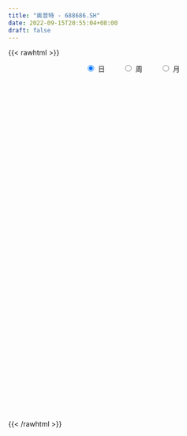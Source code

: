 ```yaml
---
title: "奥普特 - 688686.SH"
date: 2022-09-15T20:55:04+08:00
draft: false
---
```

{{< rawhtml >}}
    <div style="text-align: center">
        <label style="padding: 1rem;"><input style="margin-right: .5rem" type="radio" name="period" value="D" checked onclick="period_change(this)">日</label>
        <label style="padding: 1rem;"><input style="margin-right: .5rem" type="radio" name="period" value="W" onclick="period_change(this)">周</label>
        <label style="padding: 1rem;"><input style="margin-right: .5rem" type="radio" name="period" value="M" onclick="period_change(this)">月</label>
    </div>
    <div id="chart" style="height: 700px;"></div> 
    <script type="text/javascript">
        const D_v = [129041.72,62661.3,40183.64,21875.21,41285.58,20794.41,17945.43,27400.23,20735.8,15714.64,16660.64,13279.46,15153.42,12231.21,9254.57,10518.66,11655.04,10140.25,12284.1,5892.49,6104.56,8802.9,8921.43,9366.75,14450.76,8883.86,6485.71,5726.19,4905.38,6409.66,12415.19,9431.54,7528.2,8249.23,7526.27,7576.06,4544.16,8382.56,6016.47,5689.46,4397.73,9192.12,7535.95,5767.75,3700.4,11781.67,3332.4,3712.0,2626.06,3632.55,2424.26,2604.3,2489.88,3457.02,2343.24,3796.24,1440.36,2004.49,2190.74,2110.84,2119.25,1754.19,4476.03,3640.19,1977.71,3611.03,1423.45,1791.12,2983.39,2169.77,3820.38,4618.38,2662.09,3095.11,10027.67,8935.02,5169.81,3696.57,7262.75,5376.65,7781.89,6767.16,4825.1,5610.87,5864.4,5975.76,4032.63,7340.78,3129.71,3007.65,2644.1,3073.56,3570.49,4450.12,4351.81,6193.19,5947.71,5060.28,4762.73,8066.5,4481.57,3810.69,2955.13,3733.96,3169.57,2418.43,2650.15,4388.27,2578.85,5516.89,4680.65,6659.04,4850.13,4272.58,3366.14,3447.49,6123.15,3478.51,3090.1,7128.72,5481.04,3891.7,6214.6,5378.89,3800.16,3992.85,5135.94,15775.53,7763.5,7075.0,7982.05,5713.21,8111.19,8560.48,5795.95,5612.41,6143.63,7220.48,8824.24,6530.58,4623.72,6844.73,8132.8,7588.41,5168.32,2643.66,3225.88,4204.15,6619.06,5146.61,4627.14,3337.14,4028.54,2800.41,3616.13,3295.38,5903.85,6522.66,3070.65,2129.88,4999.5,4240.45,4597.02,4978.2,3377.05,2982.21,4438.9,2606.77,6194.88,4438.21,2889.52,2530.87,1859.25,2761.92,3478.22,7118.58,2593.83,2273.57,1320.84,2128.8,1527.72,2535.72,1287.54,2208.32,1527.2,2178.31,1568.72,1359.23,2609.06,1745.93,1630.19,2829.21,4636.82,2268.42,10628.2,6002.99,6902.48,3728.44,2341.06,3687.93,4710.26,1876.79,3829.8,5022.76,2618.5,1788.72,1656.02,2929.17,2362.88,2639.19,1878.09,1519.16,1732.49,2083.23,2767.43,7198.29,6518.39,2303.93,2377.12,8960.37,4527.47,4140.35,3928.83,4168.21,3525.96,3702.27,3645.08,5051.84,8512.87,5534.42,2283.57,2441.63,2057.24,3264.84,2318.02,3152.36,1347.59,1591.81,2955.6,1963.22,1518.42,2050.43,1630.46,1741.0,1792.12,6138.42,2645.51,3370.64,4103.53,3391.64,3638.07,2726.08,2177.75,2423.26,2432.23,1428.82,2320.32,2194.89,1912.06,1686.68,1303.23,1623.84,1673.26,1171.04,1568.35,1701.99,1538.44,1617.11,2882.96,2317.04,1132.91,1878.59,4604.09,5059.08,5435.9,10001.3,6840.24,2634.24,2217.13,1627.99,1552.62,3615.36,2457.57,3144.85,3701.87,2417.42,2253.04,2629.06,1539.92,2896.91,2713.04,2248.25,1714.7,2337.67,1412.59,1682.41,2121.95,2188.14,2237.13,2457.49,2897.85,2135.31,2016.14,3105.97,1924.04,1173.63,1824.97,1854.95,1272.32,1208.66,1237.87,1335.62,1582.88,1299.96,1661.95,1550.37,2884.05,2635.15,2376.09,1890.06,2367.2,2984.76,2304.33,1706.64,2776.66,5144.75,3992.22,2669.59,2701.16,3022.81,2075.31,2099.63,2549.66,2147.36,3197.02,2122.51,2123.63,3040.88,7565.7,7876.41,4411.18,6297.51,5648.47,5242.31,5617.91,3866.03,3775.16,3354.35,3277.45,4090.88,2861.83,3610.16,2130.43,7484.25,5010.31,5015.37,3970.46,3085.75,7733.55,4454.75,3513.56,3168.1,2706.76,2325.97,5551.01,6262.19,5397.68,2767.19,3026.44,6068.51,5458.73,2975.08,3605.83,3788.72,2980.98,4734.98,2265.25,2238.31,3209.5,6792.77,3141.95,5736.16,6568.55,5308.39,5369.52,5902.42,3781.19,6881.81,3556.47,2662.54,3459.88,2955.15,2297.58,3141.74,2410.06,3880.79,8335.39,4213.44,13086.05,14366.72,9356.49,6564.38,8185.47,6151.88,6335.89,7808.98,5692.96,6977.33,4374.91,6588.98,6598.07,10822.38,6767.2,4242.01,4245.37]
const D_histogram = [0.0,2.6165242165,4.9685414891,6.3373009877,10.0923518657,11.9259705095,12.5449268998,10.5010159543,11.151533313,10.6488981955,8.1555959067,6.8815685685,7.5460521628,6.6931826668,5.371824774,3.5592192405,1.3775598194,-1.2298755839,0.3110935591,-0.423269796,-1.8416737438,-4.0991117621,-5.8281262664,-6.1328400841,-7.8186959037,-8.049556101,-8.630312283,-8.2455840007,-8.1735051516,-6.4969200973,-3.1212930596,-1.5321995452,-0.2326414615,0.7859378465,0.9350415412,0.0697401759,-0.6324824438,-1.4507842481,-1.3230576762,-2.1440646658,-3.5468938867,-7.0707240138,-10.7818052686,-12.1064646112,-12.2882415484,-10.1806925081,-9.0350768961,-8.3033775803,-6.6131202887,-5.8774370234,-5.3855170296,-4.8352575315,-4.5674763176,-5.3750979978,-5.2648060581,-3.445945829,-2.5409808931,-1.8356613549,-1.1733940615,0.0629174006,0.9469646242,1.5502307278,2.7790007424,4.2205864024,4.3938125088,3.07776935,2.600568756,2.4646485045,3.0700014414,4.0629486982,4.6472069576,4.2620871628,4.1949997402,4.1591075615,7.3656201797,9.8706533877,11.5588358721,11.7203608476,10.3767319764,9.1039621918,9.9484254367,8.6859667511,7.573723569,5.6228185819,5.7660811156,4.4871099145,3.8426115353,4.1332718507,4.2132203299,3.8345983468,3.3602654354,2.1271151706,0.991880732,1.3499006833,0.5575174383,0.6287385654,-0.5412383067,-0.2248989246,-0.5067907378,-3.2249749185,-5.4026170822,-6.7116610884,-6.7216414673,-7.5742117318,-7.1507224879,-6.5581008573,-6.9477260422,-5.417006541,-4.7990955944,-2.5992250093,-1.1617906589,1.3619817796,3.4669604319,4.3839054418,4.7330034036,5.371650779,7.0216384357,7.1736140644,6.7375957076,7.4759875626,5.3566786951,3.4200700593,0.8454773601,-0.0488770773,-1.3274946462,-3.383175833,-3.5168254571,-8.2841173681,-11.7129700714,-13.5597661037,-15.2655669011,-15.099521146,-15.0881004151,-12.3816060841,-10.3529522626,-9.4924174742,-8.4513074533,-7.0764220115,-7.0843689398,-5.0024053349,-3.7102248887,-0.8172245999,1.4583481669,3.6959287049,4.5140035016,4.4166280357,5.0423846166,5.5154951048,6.1191247684,5.8042590843,4.2424223029,3.4122157708,1.9397319806,0.7252109237,0.4376608641,-0.3224749169,2.0587785318,4.65212185,5.9925094896,5.7839871877,7.6592524455,9.3036145137,7.5043245723,5.8510746114,4.6709293094,2.528359378,0.5604765713,-0.0626317915,0.3328971021,0.8610190072,1.253699899,0.662468223,0.4329913143,0.3876911319,-1.4507422408,-2.8857953685,-4.9000813516,-5.6398838619,-6.284191679,-5.6328999244,-5.492096895,-5.5710335174,-5.0114329966,-4.8136368395,-4.1393777191,-4.4253494068,-4.1897957933,-3.6620677739,-1.5027220111,-0.8006693562,-0.4426443854,0.5473588349,-0.5102810544,-2.0250966852,-5.4974222254,-8.0729142965,-10.2366492486,-11.2946160849,-11.0352174847,-9.2799680706,-7.8086429745,-6.0723629422,-3.765369452,-1.0841065142,0.6802314253,1.7834767641,2.963124189,3.7608583573,4.300735227,4.8948829563,4.7666243168,4.4188364988,4.1209398699,3.9352045166,3.4599673042,4.5216816071,5.4488330751,5.4131170867,4.8157596172,5.7878427286,5.5198811801,4.3836141113,2.7858690034,1.6189291554,0.5165639713,-0.7682379813,-1.1907981753,-0.6957830616,-0.7980929734,-0.0518858734,0.1577771828,-0.3745988253,-0.2909554504,-0.9155685127,-1.6480536008,-1.5450961736,-1.2860503886,-0.988959485,-1.5084195186,-2.0865359795,-1.8029027033,-1.63190643,-0.8992148487,-0.1979910323,0.2289449389,-0.223703431,-0.742656252,-1.4491307891,-1.5422957574,-1.5764174862,-1.4424295667,-1.4550607681,-1.2939590462,-0.6822928266,-0.0133748539,0.3966542153,0.3712148598,-0.1015405673,-0.0580954344,-0.3454673696,-0.3865479587,-0.6875908914,-0.7998202997,-0.6513435748,-0.2500336523,0.5164706516,0.6568379418,0.4354662818,-0.0600982657,0.1780010928,0.2772133581,0.3811822135,-0.0970128141,-0.6959134128,-1.3023887235,-0.0830218118,1.5003432629,2.4021852716,3.1291591446,3.3796468737,3.4689162458,2.9116735722,2.5544402329,1.5817869356,0.8311023005,0.3444314006,0.0422226695,-0.5223776867,-1.2506464439,-2.4635829675,-2.9831918846,-2.5402497164,-2.2657539793,-2.085640958,-1.8296127352,-1.1848947255,-1.1738722784,-0.9184872643,-1.0783630186,-1.4806574759,-0.6836623909,-0.1975564238,0.2722364079,0.7716507009,1.0370541049,1.0993023479,0.4508983261,0.1960510481,-0.2708223475,-0.2736918045,-0.5669754553,-0.4825301121,-0.5781969955,-0.5653563621,-0.7391605403,-1.0083052691,-1.6730739691,-2.4176007044,-2.288171301,-1.8914160099,-0.6275594917,0.846921977,2.0927581253,2.5763732987,3.1464379529,4.4554101448,5.0663944218,5.1312232358,5.0351972617,4.7993612213,4.4990171455,4.0826826124,3.8065546568,3.2533240167,2.4433360944,1.8437142884,1.4382765718,1.5209697168,2.9401257104,4.2664419772,5.1623932502,6.2250917693,6.6236041571,7.0184685105,5.9039914208,4.6925572594,3.9734928616,3.1245291435,2.436384396,1.3473192192,0.4770758358,0.1248370453,-0.4289107636,0.0844414396,-0.2972013173,0.3571704458,0.3238983844,0.039319901,1.6414575865,2.1335242113,2.1001877631,1.6355822676,1.3137718857,0.6977541491,1.3920124952,1.954090712,0.9105360508,-0.032500822,-1.5324727587,-3.5891291746,-3.6259474254,-4.0011627985,-3.9923510313,-3.5102010444,-3.5450909166,-2.897310483,-2.6722475545,-2.188156737,-2.351526347,-0.5857394675,0.1128580692,0.8848968124,2.5883875075,2.7574750418,2.5476512201,1.6498676803,0.8460105936,0.2924839389,-0.0196307549,-0.4518444618,-1.0549857331,-1.2194212385,-1.2232059783,-1.0339668649,-1.3694843854,-0.5077407935,-1.3212691241,-2.1199994099,0.8641996677,0.8101418714,1.0436112478,0.441380489,-0.0101667604,-1.4661271869,-2.8784646086,-4.5836372404,-4.7394242881,-5.1553057813,-4.9654787672,-3.5528841247,-2.1494876471,-0.0215284953,1.3411957925,1.4426928621,0.8190968024]
const D_fast = [0.0,3.2706552707,6.8648079155,9.817892661,16.0960315054,20.9111427766,24.6663308918,25.247673935,28.6860746219,30.8456640533,30.3912607411,30.8376255451,33.3886221801,34.2090483508,34.2306466515,33.3078459281,31.4705764619,28.5556721626,30.1744146954,29.3342338913,27.4554115076,24.1731955487,20.9871494778,19.149225639,15.5086958436,13.2654466209,10.5271123682,8.8504446504,6.8791472116,6.9315022415,9.5268060143,10.7328496424,11.9742473608,13.1893111303,13.5721752104,12.724308889,11.8639656584,10.6829677921,10.4799299449,9.1229067888,6.8333540963,1.5418429658,-4.8646896062,-9.2159651016,-12.4698024258,-12.9074265127,-14.0205801247,-15.3647252039,-15.3277479845,-16.0614239751,-16.9158832387,-17.5744381234,-18.4485259889,-20.5999221686,-21.8058317434,-20.8484579715,-20.5787382589,-20.3323340594,-19.9634152813,-18.7113744691,-17.5905860895,-16.5997623039,-14.6762421038,-12.1795098432,-10.9078306095,-11.4544314309,-11.2814898358,-10.8012479613,-9.428394664,-7.4197102326,-5.6736502339,-4.9932482379,-4.0115857255,-3.0077010138,2.0402166494,7.0129132043,11.5908046567,14.6824198441,15.932973967,16.9361947304,20.2677643344,21.1767973366,21.9579850467,21.4127847051,22.9975675177,22.8403737953,23.1565282999,24.4805065779,25.6137601396,26.1937877433,26.5595211907,25.8581497185,24.9708854629,25.666380585,25.0133766997,25.2417824681,23.9364960193,24.1966106703,23.7880211726,20.2635932623,16.7352968281,13.7483375497,12.057946804,9.3118236065,7.9476322284,6.9007286447,4.7741719492,4.9506398152,4.3687768633,5.9188411959,7.0658278817,9.9300957651,12.9018145253,14.9147358957,16.4470847083,18.4286447786,21.8340420441,23.779421189,25.027801759,27.6351905047,26.855051311,25.77346019,23.4102368308,22.503663124,20.8931718937,17.9916967486,16.9788407603,10.1405195072,3.7834242861,-1.4533132722,-6.9755057949,-10.5843403263,-14.3449446991,-14.7338518892,-15.2934361334,-16.8060057135,-17.8777225559,-18.2719426169,-20.0509817803,-19.219619509,-18.854995285,-16.1663011461,-13.5261413377,-10.3645786235,-8.4180029514,-7.4112214083,-5.5248686733,-3.6728844089,-1.5394735532,-0.4032744662,-0.9045056719,-0.8816582613,-1.8692090563,-2.9024273823,-3.0805622259,-3.9213167361,-1.0253686545,2.7310051263,5.5695201383,6.8069946333,10.5970730025,14.5673386991,14.6441299008,14.4536485927,14.441235618,12.9307555311,11.1029918672,10.4642255566,10.9429787257,11.6863553826,12.3924612491,11.9668466288,11.8456175488,11.8972401494,9.6961212165,7.5396192467,4.3003129256,2.1505394499,-0.064816287,-0.8217495134,-2.0539707078,-3.5256657096,-4.2189234379,-5.2245364907,-5.5851218,-6.9774308395,-7.7893261743,-8.1771150984,-6.3934498383,-5.8915645225,-5.644200648,-4.517357719,-5.7025678719,-7.723657674,-12.5703387706,-17.1640594158,-21.8869566801,-25.7685775375,-28.2679833086,-28.8327259121,-29.3135615596,-29.0953722629,-27.7297211357,-25.3194848265,-23.3850890307,-21.8359745008,-19.9155460287,-18.177597271,-16.5625365945,-14.7446681261,-13.6812706865,-12.9243493798,-12.1920110412,-11.3939452654,-11.0041906518,-8.812055947,-6.5226962103,-5.205132927,-4.5985504922,-2.1795066986,-1.0674979521,-1.1078614931,-2.0091393502,-2.7713469094,-3.7445711006,-5.2214325485,-5.9416922863,-5.620622938,-5.9224560932,-5.1892204616,-4.9401131096,-5.5661388241,-5.5552343117,-6.4087395022,-7.5532379905,-7.8365546068,-7.8990214189,-7.8491703865,-8.7457352998,-9.8454857555,-10.0125781552,-10.2495584894,-9.7416706203,-9.0899445619,-8.605772356,-9.1143465837,-9.8189634677,-10.887720702,-11.3664596097,-11.79468571,-12.0213051822,-12.3977015757,-12.5600896153,-12.1189966023,-11.4534223431,-10.9442297201,-10.8768653606,-11.3750059295,-11.3460846553,-11.7198234329,-11.8575410116,-12.3304816672,-12.6426661504,-12.6570253193,-12.3182238098,-11.422601843,-11.1180250673,-11.2305301569,-11.7411192708,-11.4585196391,-11.2900040343,-11.0907396256,-11.5931878566,-12.3660668085,-13.2981393001,-12.0995278413,-10.1410769509,-8.6386886243,-7.1294249652,-6.0340255176,-5.0775270842,-4.9068513646,-4.6254746458,-5.2026812091,-5.7455902692,-6.1461533188,-6.4378063826,-7.1330011604,-8.1739315287,-10.0027637941,-11.2681706824,-11.4602909433,-11.752233701,-12.0935309192,-12.2949058802,-11.9464115518,-12.2288571744,-12.2030939763,-12.6325604853,-13.4050193116,-12.7789398243,-12.3422229631,-11.8043710295,-11.1120440612,-10.587377131,-10.250303301,-10.7859827413,-10.9918172573,-11.5263962398,-11.5976886479,-12.0327161625,-12.0689033473,-12.3091194796,-12.4376179368,-12.7962122501,-13.3174332961,-14.4004704883,-15.7493973998,-16.1920108216,-16.268109533,-15.1611428877,-13.4749309247,-11.7059052452,-10.578196747,-9.2215226046,-6.7986978765,-4.921114994,-3.5734803711,-2.4107070298,-1.4467027649,-0.6222925543,-0.0179564343,0.6575542743,0.9176546384,0.7185007397,0.5798075058,0.5339389321,0.9968745063,3.1510619275,5.5439886886,7.7305382742,10.3495097356,12.4039231627,14.5534046437,14.9149254092,14.8766305627,15.1509393802,15.0831079481,15.0040592995,14.2518239276,13.5008495031,13.1798199739,12.5188444741,13.0533070373,12.597363951,13.3410283255,13.3887308603,13.1139823521,15.1264844342,16.1519321119,16.6436426045,16.5879326759,16.5945652654,16.1529860661,17.195247536,18.2458484308,17.4299277823,16.4787657039,14.5956755776,11.641736868,10.6984317609,9.3229256882,8.3336496975,7.9382494234,7.017086822,6.9405396349,6.4975406748,6.434592308,5.6833411112,7.3026931238,8.0295051779,9.0227681242,11.3733556961,12.231811991,12.6589009742,12.1735843545,11.5812299163,11.1008242462,10.7838018638,10.2386270414,9.3717393369,8.9024485218,8.5928622874,8.5236096846,7.8457210678,8.5805294612,7.4366838497,6.1079537113,9.3082027059,9.4566803774,9.9510525658,9.4591669293,9.0050779897,7.1825857666,5.0506321927,2.1995502508,0.8589071311,-0.8458008075,-1.8973434852,-1.3729698739,-0.506945308,1.61563172,3.3136549559,3.775825241,3.3570033819]
const D_slow = [0.0,0.6541310541,1.8962664264,3.4805916733,6.0036796397,8.9851722671,12.1214039921,14.7466579806,17.5345413089,20.1967658578,22.2356648345,23.9560569766,25.8425700173,27.515865684,28.8588218775,29.7486266876,30.0930166425,29.7855477465,29.8633211363,29.7575036873,29.2970852513,28.2723073108,26.8152757442,25.2820657232,23.3273917473,21.315002722,19.1574246512,17.0960286511,15.0526523632,13.4284223388,12.6480990739,12.2650491876,12.2068888223,12.4033732839,12.6371336692,12.6545687131,12.4964481022,12.1337520402,11.8029876211,11.2669714547,10.380247983,8.6125669795,5.9171156624,2.8904995096,-0.1815608775,-2.7267340045,-4.9855032286,-7.0613476236,-8.7146276958,-10.1839869517,-11.5303662091,-12.7391805919,-13.8810496713,-15.2248241708,-16.5410256853,-17.4025121425,-18.0377573658,-18.4966727045,-18.7900212199,-18.7742918697,-18.5375507137,-18.1499930317,-17.4552428462,-16.4000962456,-15.3016431184,-14.5322007809,-13.8820585919,-13.2658964657,-12.4983961054,-11.4826589308,-10.3208571914,-9.2553354007,-8.2065854657,-7.1668085753,-5.3254035304,-2.8577401834,0.0319687846,2.9620589965,5.5562419906,7.8322325386,10.3193388977,12.4908305855,14.3842614777,15.7899661232,17.2314864021,18.3532638807,19.3139167646,20.3472347273,21.4005398097,22.3591893964,23.1992557553,23.7310345479,23.9790047309,24.3164799018,24.4558592613,24.6130439027,24.477734326,24.4215095949,24.2948119104,23.4885681808,22.1379139102,20.4599986381,18.7795882713,16.8860353383,15.0983547164,13.458829502,11.7218979915,10.3676463562,9.1678724576,8.5180662053,8.2276185406,8.5681139855,9.4348540934,10.5308304539,11.7140813048,13.0569939995,14.8124036085,16.6058071246,18.2902060514,20.1592029421,21.4983726159,22.3533901307,22.5647594707,22.5525402014,22.2206665398,21.3748725816,20.4956662173,18.4246368753,15.4963943574,12.1064528315,8.2900611062,4.5151808197,0.743155716,-2.3522458051,-4.9404838707,-7.3135882393,-9.4264151026,-11.1955206055,-12.9666128404,-14.2172141741,-15.1447703963,-15.3490765463,-14.9844895046,-14.0605073283,-12.9320064529,-11.827849444,-10.5672532899,-9.1883795137,-7.6585983216,-6.2075335505,-5.1469279748,-4.2938740321,-3.8089410369,-3.627638306,-3.51822309,-3.5988418192,-3.0841471863,-1.9211167238,-0.4229893513,1.0230074456,2.937820557,5.2637241854,7.1398053285,8.6025739813,9.7703063086,10.4023961531,10.542515296,10.5268573481,10.6100816236,10.8253363754,11.1387613501,11.3043784059,11.4126262345,11.5095490175,11.1468634573,10.4254146151,9.2003942772,7.7904233118,6.219375392,4.8111504109,3.4381261872,2.0453678078,0.7925095587,-0.4108996512,-1.445744081,-2.5520814327,-3.599530381,-4.5150473245,-4.8907278272,-5.0908951663,-5.2015562626,-5.0647165539,-5.1922868175,-5.6985609888,-7.0729165452,-9.0911451193,-11.6503074314,-14.4739614527,-17.2327658239,-19.5527578415,-21.5049185851,-23.0230093207,-23.9643516837,-24.2353783122,-24.0653204559,-23.6194512649,-22.8786702177,-21.9384556283,-20.8632718216,-19.6395510825,-18.4478950033,-17.3431858786,-16.3129509111,-15.329149782,-14.4641579559,-13.3337375541,-11.9715292854,-10.6182500137,-9.4143101094,-7.9673494272,-6.5873791322,-5.4914756044,-4.7950083536,-4.3902760647,-4.2611350719,-4.4531945672,-4.750894111,-4.9248398764,-5.1243631198,-5.1373345881,-5.0978902924,-5.1915399988,-5.2642788614,-5.4931709895,-5.9051843897,-6.2914584331,-6.6129710303,-6.8602109015,-7.2373157812,-7.758949776,-8.2096754519,-8.6176520594,-8.8424557716,-8.8919535296,-8.8347172949,-8.8906431527,-9.0763072157,-9.4385899129,-9.8241638523,-10.2182682238,-10.5788756155,-10.9426408075,-11.2661305691,-11.4367037757,-11.4400474892,-11.3408839354,-11.2480802204,-11.2734653623,-11.2879892209,-11.3743560633,-11.4709930529,-11.6428907758,-11.8428458507,-12.0056817444,-12.0681901575,-11.9390724946,-11.7748630091,-11.6659964387,-11.6810210051,-11.6365207319,-11.5672173924,-11.471921839,-11.4961750425,-11.6701533957,-11.9957505766,-12.0165060295,-11.6414202138,-11.0408738959,-10.2585841098,-9.4136723914,-8.5464433299,-7.8185249369,-7.1799148786,-6.7844681447,-6.5766925696,-6.4905847195,-6.4800290521,-6.6106234738,-6.9232850847,-7.5391808266,-8.2849787978,-8.9200412269,-9.4864797217,-10.0078899612,-10.465293145,-10.7615168264,-11.054984896,-11.284606712,-11.5541974667,-11.9243618357,-12.0952774334,-12.1446665393,-12.0766074374,-11.8836947621,-11.6244312359,-11.3496056489,-11.2368810674,-11.1878683054,-11.2555738922,-11.3239968434,-11.4657407072,-11.5863732352,-11.7309224841,-11.8722615746,-12.0570517097,-12.309128027,-12.7273965193,-13.3317966954,-13.9038395206,-14.3766935231,-14.533583396,-14.3218529017,-13.7986633704,-13.1545700457,-12.3679605575,-11.2541080213,-9.9875094158,-8.7047036069,-7.4459042915,-6.2460639861,-5.1213096998,-4.1006390467,-3.1490003825,-2.3356693783,-1.7248353547,-1.2639067826,-0.9043376397,-0.5240952105,0.2109362171,1.2775467114,2.568145024,4.1244179663,5.7803190056,7.5349361332,9.0109339884,10.1840733033,11.1774465187,11.9585788045,12.5676749035,12.9045047083,13.0237736673,13.0549829286,12.9477552377,12.9688655976,12.8945652683,12.9838578797,13.0648324759,13.0746624511,13.4850268477,14.0184079006,14.5434548413,14.9523504083,15.2807933797,15.455231917,15.8032350408,16.2917577188,16.5193917315,16.511266526,16.1281483363,15.2308660426,14.3243791863,13.3240884867,12.3260007288,11.4484504678,10.5621777386,9.8378501178,9.1697882292,8.622749045,8.0348674582,7.8884325914,7.9166471087,8.1378713118,8.7849681886,9.4743369491,10.1112497541,10.5237166742,10.7352193226,10.8083403073,10.8034326186,10.6904715032,10.4267250699,10.1218697603,9.8160682657,9.5575765495,9.2152054532,9.0882702548,8.7579529738,8.2279531213,8.4440030382,8.646538506,8.907441318,9.0177864403,9.0152447502,8.6487129534,7.9290968013,6.7831874912,5.5983314192,4.3095049739,3.068135282,2.1799142509,1.6425423391,1.6371602153,1.9724591634,2.3331323789,2.5379065795]
const D_data = [['2020-12-31', 200.11, 216.8, 200.11, 238.8],['2021-01-04', 222.0, 257.8, 221.0, 277.77],['2021-01-05', 263.0, 271.2, 262.8, 297.77],['2021-01-06', 272.43, 273.9, 263.13, 295.0],['2021-01-07', 263.0, 325.0, 263.0, 337.99],['2021-01-08', 322.99, 326.0, 302.26, 337.99],['2021-01-11', 330.1, 328.77, 306.1, 332.99],['2021-01-12', 326.0, 302.7, 295.0, 326.0],['2021-01-13', 303.0, 343.7, 300.0, 344.47],['2021-01-14', 338.0, 341.1, 323.28, 357.1],['2021-01-15', 344.0, 318.6, 310.13, 358.16],['2021-01-18', 315.0, 333.0, 305.0, 334.27],['2021-01-19', 328.99, 365.0, 320.0, 368.0],['2021-01-20', 360.0, 355.0, 346.0, 371.3],['2021-01-21', 354.83, 352.1, 343.06, 368.58],['2021-01-22', 354.97, 345.21, 333.0, 367.9],['2021-01-25', 340.02, 336.0, 325.08, 347.79],['2021-01-26', 336.8, 322.0, 307.2, 342.6],['2021-01-27', 319.0, 375.0, 315.0, 377.04],['2021-01-28', 371.44, 352.88, 347.1, 377.0],['2021-01-29', 357.8, 341.77, 326.0, 358.45],['2021-02-01', 340.98, 323.0, 317.4, 342.9],['2021-02-02', 325.41, 318.75, 315.1, 335.8],['2021-02-03', 315.56, 330.0, 311.94, 333.02],['2021-02-04', 333.0, 305.15, 280.38, 333.0],['2021-02-05', 299.99, 315.0, 290.0, 322.87],['2021-02-08', 314.0, 304.6, 295.0, 315.0],['2021-02-09', 306.0, 311.98, 303.01, 324.89],['2021-02-10', 316.68, 305.0, 295.55, 317.0],['2021-02-18', 304.0, 326.0, 300.0, 337.0],['2021-02-19', 332.0, 359.01, 330.0, 375.0],['2021-02-22', 363.12, 350.0, 329.1, 373.12],['2021-02-23', 349.52, 355.25, 335.23, 367.88],['2021-02-24', 348.31, 360.0, 340.63, 373.0],['2021-02-25', 353.0, 354.75, 346.0, 363.0],['2021-02-26', 348.8, 342.3, 333.41, 352.98],['2021-03-01', 339.44, 341.66, 334.0, 356.33],['2021-03-02', 342.1, 337.0, 335.22, 346.9],['2021-03-03', 337.0, 347.58, 314.0, 350.0],['2021-03-04', 347.0, 334.06, 324.39, 347.58],['2021-03-05', 332.0, 319.99, 318.04, 343.0],['2021-03-08', 310.01, 277.12, 272.87, 324.0],['2021-03-09', 275.0, 249.0, 242.11, 279.99],['2021-03-10', 254.87, 256.68, 246.8, 262.16],['2021-03-11', 258.47, 257.31, 247.43, 260.02],['2021-03-12', 258.43, 282.0, 258.43, 282.97],['2021-03-15', 276.34, 270.5, 263.6, 276.34],['2021-03-16', 270.51, 262.58, 258.11, 272.97],['2021-03-17', 258.8, 274.05, 252.33, 276.0],['2021-03-18', 273.99, 262.3, 256.7, 274.99],['2021-03-19', 260.35, 256.5, 250.0, 262.49],['2021-03-22', 252.01, 254.22, 245.13, 262.19],['2021-03-23', 256.25, 247.22, 246.75, 259.99],['2021-03-24', 245.43, 226.2, 222.9, 250.97],['2021-03-25', 224.96, 229.27, 218.05, 232.99],['2021-03-26', 225.0, 250.0, 225.0, 252.0],['2021-03-29', 250.0, 241.0, 240.12, 250.0],['2021-03-30', 244.08, 238.5, 234.03, 245.01],['2021-03-31', 238.4, 237.8, 235.22, 247.9],['2021-04-01', 240.99, 247.02, 239.99, 248.88],['2021-04-02', 248.99, 246.1, 244.51, 250.93],['2021-04-06', 250.0, 245.0, 241.95, 252.99],['2021-04-07', 247.0, 257.01, 241.9, 259.99],['2021-04-08', 261.0, 267.32, 253.06, 271.93],['2021-04-09', 271.98, 257.0, 254.0, 271.98],['2021-04-12', 263.0, 236.1, 235.62, 263.0],['2021-04-13', 236.54, 242.0, 233.36, 245.0],['2021-04-14', 242.0, 244.71, 236.02, 247.37],['2021-04-15', 245.0, 255.66, 240.01, 258.0],['2021-04-16', 259.0, 266.01, 251.08, 268.49],['2021-04-19', 268.21, 267.11, 256.31, 270.46],['2021-04-20', 269.87, 257.68, 257.02, 276.86],['2021-04-21', 255.0, 262.59, 250.09, 266.31],['2021-04-22', 261.9, 264.96, 256.13, 267.51],['2021-04-23', 285.0, 317.95, 285.0, 317.95],['2021-04-26', 325.0, 331.0, 314.95, 334.9],['2021-04-27', 329.0, 340.55, 322.06, 345.0],['2021-04-28', 337.0, 336.0, 333.32, 348.88],['2021-04-29', 337.36, 323.41, 321.54, 344.0],['2021-04-30', 325.99, 325.98, 320.51, 335.0],['2021-05-06', 332.5, 360.31, 330.18, 375.5],['2021-05-07', 363.91, 341.88, 335.97, 369.99],['2021-05-10', 339.6, 345.77, 333.7, 354.69],['2021-05-11', 336.86, 334.4, 326.63, 346.66],['2021-05-12', 329.85, 362.68, 329.85, 368.0],['2021-05-13', 356.01, 348.43, 343.0, 360.0],['2021-05-14', 348.43, 357.2, 348.0, 360.79],['2021-05-17', 361.02, 374.0, 355.12, 386.98],['2021-05-18', 372.0, 378.7, 370.14, 382.55],['2021-05-19', 375.15, 378.5, 367.31, 391.87],['2021-05-20', 376.0, 381.13, 375.0, 388.0],['2021-05-21', 384.99, 372.54, 367.39, 384.99],['2021-05-24', 374.0, 372.0, 356.58, 375.6],['2021-05-25', 370.0, 393.0, 370.0, 397.14],['2021-05-26', 393.54, 381.65, 380.0, 395.99],['2021-05-27', 382.88, 394.5, 380.0, 412.68],['2021-05-28', 397.59, 379.5, 377.01, 397.59],['2021-05-31', 379.5, 399.0, 373.0, 401.0],['2021-06-01', 399.01, 394.78, 389.3, 413.0],['2021-06-02', 395.41, 358.01, 355.6, 396.0],['2021-06-03', 358.08, 351.29, 349.11, 363.35],['2021-06-04', 347.77, 350.89, 343.37, 364.8],['2021-06-07', 350.89, 361.0, 348.17, 365.0],['2021-06-08', 362.01, 344.9, 342.0, 366.0],['2021-06-09', 343.98, 356.1, 340.0, 361.8],['2021-06-10', 350.08, 357.51, 350.08, 366.99],['2021-06-11', 360.5, 342.12, 341.04, 360.5],['2021-06-15', 342.11, 365.9, 342.11, 373.57],['2021-06-16', 365.94, 357.58, 356.0, 370.0],['2021-06-17', 355.0, 383.35, 355.0, 389.87],['2021-06-18', 387.98, 383.35, 376.97, 390.0],['2021-06-21', 383.77, 409.0, 383.0, 412.27],['2021-06-22', 408.99, 419.54, 398.99, 420.27],['2021-06-23', 418.21, 417.43, 407.3, 428.88],['2021-06-24', 415.0, 419.0, 413.0, 430.6],['2021-06-25', 418.0, 431.14, 410.0, 436.0],['2021-06-28', 431.17, 457.0, 427.5, 462.75],['2021-06-29', 454.26, 451.06, 441.51, 460.31],['2021-06-30', 456.0, 451.0, 443.48, 459.21],['2021-07-01', 452.45, 475.0, 440.78, 482.0],['2021-07-02', 470.75, 443.56, 433.11, 475.0],['2021-07-05', 439.76, 441.5, 434.02, 453.4],['2021-07-06', 441.5, 426.18, 411.55, 458.06],['2021-07-07', 427.99, 441.37, 421.02, 447.8],['2021-07-08', 446.19, 433.3, 426.01, 446.19],['2021-07-09', 427.0, 415.73, 409.11, 432.9],['2021-07-12', 415.73, 434.1, 405.11, 440.0],['2021-07-13', 434.0, 360.75, 349.58, 439.0],['2021-07-14', 359.11, 349.67, 343.12, 360.74],['2021-07-15', 349.02, 347.0, 339.25, 354.97],['2021-07-16', 347.33, 329.0, 324.51, 348.97],['2021-07-19', 327.0, 337.0, 327.0, 345.87],['2021-07-20', 335.0, 323.79, 317.0, 337.21],['2021-07-21', 323.67, 353.8, 321.0, 354.85],['2021-07-22', 353.0, 348.5, 336.2, 355.01],['2021-07-23', 348.0, 332.85, 326.0, 348.04],['2021-07-26', 335.8, 331.87, 321.0, 335.8],['2021-07-27', 326.0, 334.9, 325.02, 353.0],['2021-07-28', 335.47, 313.86, 310.4, 336.8],['2021-07-29', 320.6, 338.89, 320.6, 342.0],['2021-07-30', 341.66, 332.55, 326.26, 343.0],['2021-08-02', 334.0, 359.98, 333.0, 362.0],['2021-08-03', 358.44, 364.36, 354.8, 380.59],['2021-08-04', 365.84, 376.13, 363.01, 393.0],['2021-08-05', 373.29, 368.0, 361.8, 381.71],['2021-08-06', 368.0, 360.3, 358.88, 372.82],['2021-08-09', 360.0, 373.0, 351.11, 375.52],['2021-08-10', 372.0, 376.9, 366.35, 381.8],['2021-08-11', 373.0, 384.93, 371.5, 392.59],['2021-08-12', 385.0, 378.0, 377.09, 397.0],['2021-08-13', 378.0, 360.5, 355.54, 378.0],['2021-08-16', 358.02, 365.58, 353.25, 370.0],['2021-08-17', 363.5, 352.85, 345.47, 365.77],['2021-08-18', 349.34, 349.33, 341.18, 355.69],['2021-08-19', 350.0, 356.83, 339.8, 358.5],['2021-08-20', 363.09, 347.6, 341.1, 364.02],['2021-08-23', 353.89, 391.6, 348.3, 393.0],['2021-08-24', 396.61, 410.1, 385.02, 411.98],['2021-08-25', 400.11, 409.18, 400.11, 416.85],['2021-08-26', 407.01, 397.61, 393.72, 410.29],['2021-08-27', 403.77, 433.94, 398.05, 438.0],['2021-08-30', 434.0, 448.0, 420.0, 462.5],['2021-08-31', 439.8, 412.05, 407.73, 447.1],['2021-09-01', 417.55, 411.0, 393.2, 424.6],['2021-09-02', 408.0, 414.78, 402.2, 429.98],['2021-09-03', 409.33, 398.03, 393.86, 419.11],['2021-09-06', 404.55, 391.8, 389.5, 406.99],['2021-09-07', 392.99, 403.33, 390.0, 406.0],['2021-09-08', 400.29, 417.1, 400.0, 435.0],['2021-09-09', 417.12, 423.28, 414.55, 437.93],['2021-09-10', 424.55, 426.5, 413.0, 433.0],['2021-09-13', 425.01, 416.0, 411.0, 432.57],['2021-09-14', 409.0, 420.37, 409.0, 435.0],['2021-09-15', 420.0, 423.9, 419.2, 435.9],['2021-09-16', 419.08, 397.5, 395.51, 427.86],['2021-09-17', 398.98, 393.47, 350.85, 416.43],['2021-09-22', 379.0, 375.12, 374.01, 389.0],['2021-09-23', 384.0, 380.6, 371.8, 384.0],['2021-09-24', 380.6, 374.25, 372.45, 383.99],['2021-09-27', 379.98, 386.51, 370.0, 395.96],['2021-09-28', 383.0, 378.38, 375.49, 392.25],['2021-09-29', 365.12, 371.74, 365.12, 386.0],['2021-09-30', 371.64, 377.0, 369.0, 379.0],['2021-10-08', 384.98, 370.6, 362.0, 384.98],['2021-10-11', 370.7, 375.21, 370.7, 387.94],['2021-10-12', 380.99, 360.5, 358.05, 385.44],['2021-10-13', 361.0, 363.0, 360.5, 378.0],['2021-10-14', 366.0, 365.0, 357.39, 373.98],['2021-10-15', 365.68, 390.0, 360.11, 393.0],['2021-10-18', 391.56, 377.86, 374.0, 392.22],['2021-10-19', 375.0, 375.19, 369.1, 389.6],['2021-10-20', 379.0, 386.08, 372.54, 397.56],['2021-10-21', 383.58, 359.51, 345.56, 383.58],['2021-10-22', 359.0, 345.0, 343.65, 361.29],['2021-10-25', 320.0, 302.99, 290.33, 320.0],['2021-10-26', 298.2, 291.21, 290.91, 301.99],['2021-10-27', 291.22, 274.67, 272.27, 293.4],['2021-10-28', 276.55, 269.27, 267.0, 279.24],['2021-10-29', 269.83, 272.38, 266.0, 274.88],['2021-11-01', 274.0, 285.81, 272.01, 291.8],['2021-11-02', 288.0, 281.21, 278.0, 291.11],['2021-11-03', 281.77, 284.48, 280.01, 288.0],['2021-11-04', 283.78, 295.3, 283.32, 298.9],['2021-11-05', 296.76, 308.14, 296.76, 312.54],['2021-11-08', 308.15, 305.1, 298.88, 310.0],['2021-11-09', 304.32, 302.18, 301.16, 311.54],['2021-11-10', 303.5, 307.92, 301.6, 310.72],['2021-11-11', 303.36, 308.0, 300.51, 312.5],['2021-11-12', 307.04, 308.58, 303.0, 311.93],['2021-11-15', 311.0, 313.14, 304.51, 324.39],['2021-11-16', 319.98, 306.51, 305.0, 319.98],['2021-11-17', 305.01, 303.6, 302.69, 309.54],['2021-11-18', 303.24, 303.5, 301.68, 311.32],['2021-11-19', 300.08, 304.57, 296.1, 307.33],['2021-11-22', 305.03, 299.99, 298.41, 308.0],['2021-11-23', 308.0, 322.07, 302.15, 329.88],['2021-11-24', 322.01, 327.98, 314.99, 337.0],['2021-11-25', 333.18, 321.08, 319.0, 333.18],['2021-11-26', 316.26, 315.0, 312.08, 320.94],['2021-11-29', 318.0, 338.71, 318.0, 345.0],['2021-11-30', 344.07, 328.58, 327.28, 346.0],['2021-12-01', 328.56, 317.0, 313.6, 329.55],['2021-12-02', 320.0, 305.94, 305.03, 320.0],['2021-12-03', 309.99, 304.95, 300.38, 315.59],['2021-12-06', 305.85, 299.84, 291.04, 306.99],['2021-12-07', 297.78, 290.35, 286.01, 304.67],['2021-12-08', 293.96, 295.08, 286.01, 295.54],['2021-12-09', 298.93, 305.33, 295.0, 307.82],['2021-12-10', 303.88, 297.59, 297.06, 309.64],['2021-12-13', 298.0, 308.9, 295.04, 312.0],['2021-12-14', 308.8, 304.08, 302.0, 308.8],['2021-12-15', 304.33, 293.08, 293.08, 304.91],['2021-12-16', 293.0, 298.57, 288.5, 299.6],['2021-12-17', 299.02, 286.97, 285.0, 299.1],['2021-12-20', 282.0, 280.09, 279.52, 291.45],['2021-12-21', 280.09, 286.7, 273.0, 290.0],['2021-12-22', 286.7, 287.58, 283.39, 289.95],['2021-12-23', 287.58, 287.69, 282.86, 289.6],['2021-12-24', 286.95, 274.84, 274.58, 288.34],['2021-12-27', 278.59, 268.61, 268.05, 278.59],['2021-12-28', 270.37, 275.91, 267.99, 276.99],['2021-12-29', 276.0, 273.15, 271.81, 276.85],['2021-12-30', 271.03, 280.38, 270.98, 283.9],['2021-12-31', 284.1, 282.17, 277.17, 288.45],['2022-01-04', 282.0, 280.54, 280.0, 287.51],['2022-01-05', 279.17, 268.18, 258.09, 280.39],['2022-01-06', 267.99, 263.04, 260.16, 271.66],['2022-01-07', 263.42, 255.16, 255.0, 269.43],['2022-01-10', 252.11, 258.1, 247.57, 260.29],['2022-01-11', 255.01, 255.81, 253.27, 258.48],['2022-01-12', 252.52, 255.49, 250.0, 259.58],['2022-01-13', 257.0, 251.28, 249.33, 257.47],['2022-01-14', 250.25, 251.17, 248.55, 255.1],['2022-01-17', 252.98, 256.5, 250.26, 258.0],['2022-01-18', 255.84, 258.78, 253.08, 266.28],['2022-01-19', 258.93, 256.99, 252.17, 261.47],['2022-01-20', 257.77, 251.27, 247.0, 261.39],['2022-01-21', 249.96, 242.81, 242.04, 250.98],['2022-01-24', 237.67, 246.44, 237.67, 249.99],['2022-01-25', 247.44, 239.85, 239.85, 247.99],['2022-01-26', 245.0, 240.12, 235.56, 245.0],['2022-01-27', 243.0, 233.85, 233.0, 243.01],['2022-01-28', 233.85, 232.82, 226.0, 236.06],['2022-02-07', 237.48, 233.9, 232.0, 238.2],['2022-02-08', 234.61, 236.48, 232.0, 238.88],['2022-02-09', 236.45, 242.62, 236.45, 246.76],['2022-02-10', 241.01, 236.01, 235.12, 242.7],['2022-02-11', 235.89, 230.02, 230.0, 237.38],['2022-02-14', 226.0, 223.12, 219.5, 234.56],['2022-02-15', 223.12, 230.0, 219.08, 231.6],['2022-02-16', 230.66, 227.7, 225.1, 232.01],['2022-02-17', 225.33, 226.93, 222.0, 230.18],['2022-02-18', 227.7, 217.09, 213.0, 227.99],['2022-02-21', 217.0, 210.68, 206.61, 217.0],['2022-02-22', 210.34, 204.82, 200.0, 211.12],['2022-02-23', 206.06, 227.1, 206.06, 233.44],['2022-02-24', 226.0, 238.15, 223.08, 241.99],['2022-02-25', 238.15, 236.3, 234.0, 241.5],['2022-02-28', 237.7, 239.23, 231.51, 240.94],['2022-03-01', 238.37, 237.12, 236.21, 240.78],['2022-03-02', 238.0, 237.49, 232.68, 239.95],['2022-03-03', 238.88, 229.51, 228.13, 238.88],['2022-03-04', 225.0, 230.66, 225.0, 237.27],['2022-03-07', 228.98, 220.0, 219.68, 228.98],['2022-03-08', 221.84, 218.12, 216.16, 226.93],['2022-03-09', 219.03, 217.61, 213.1, 224.64],['2022-03-10', 219.66, 217.01, 216.71, 224.98],['2022-03-11', 212.66, 210.24, 203.0, 214.88],['2022-03-14', 210.24, 203.0, 200.02, 210.24],['2022-03-15', 204.0, 189.13, 189.13, 204.9],['2022-03-16', 190.6, 189.8, 180.89, 196.8],['2022-03-17', 194.94, 198.21, 193.01, 201.91],['2022-03-18', 198.8, 194.8, 189.31, 198.8],['2022-03-21', 194.8, 191.71, 189.1, 196.6],['2022-03-22', 190.3, 190.81, 189.99, 194.27],['2022-03-23', 193.5, 195.4, 189.7, 199.87],['2022-03-24', 192.09, 186.73, 186.72, 193.0],['2022-03-25', 189.0, 188.08, 186.88, 196.68],['2022-03-28', 185.0, 180.7, 178.34, 185.0],['2022-03-29', 179.28, 173.43, 173.0, 180.72],['2022-03-30', 170.43, 186.95, 170.43, 186.95],['2022-03-31', 188.64, 184.45, 181.38, 189.0],['2022-04-01', 184.82, 185.14, 180.03, 188.8],['2022-04-06', 184.4, 186.85, 183.2, 189.88],['2022-04-07', 185.48, 185.04, 184.0, 188.21],['2022-04-08', 188.78, 182.6, 181.07, 188.78],['2022-04-11', 179.33, 171.11, 170.84, 181.48],['2022-04-12', 170.01, 172.25, 167.76, 173.16],['2022-04-13', 173.88, 166.0, 166.0, 174.0],['2022-04-14', 169.0, 168.71, 163.69, 171.11],['2022-04-15', 164.01, 162.3, 161.12, 166.17],['2022-04-18', 165.0, 164.4, 155.0, 165.49],['2022-04-19', 163.99, 160.02, 159.8, 166.97],['2022-04-20', 156.0, 159.01, 156.0, 162.49],['2022-04-21', 160.93, 154.0, 152.69, 160.93],['2022-04-22', 153.98, 149.16, 149.0, 159.34],['2022-04-25', 146.54, 138.8, 138.19, 149.49],['2022-04-26', 142.7, 130.47, 129.16, 142.7],['2022-04-27', 125.22, 135.92, 125.22, 139.97],['2022-04-28', 137.62, 137.0, 133.83, 138.89],['2022-04-29', 144.88, 149.3, 136.71, 150.84],['2022-05-05', 145.14, 157.4, 145.14, 160.53],['2022-05-06', 155.0, 161.09, 151.15, 165.0],['2022-05-09', 161.09, 156.18, 155.0, 162.57],['2022-05-10', 150.08, 160.6, 150.02, 163.97],['2022-05-11', 164.0, 176.33, 160.77, 185.0],['2022-05-12', 174.0, 175.1, 171.04, 183.88],['2022-05-13', 173.0, 172.85, 170.62, 179.1],['2022-05-16', 173.74, 173.68, 171.19, 181.04],['2022-05-17', 169.28, 174.0, 169.09, 177.07],['2022-05-18', 175.0, 174.66, 174.01, 178.99],['2022-05-19', 171.75, 174.05, 170.5, 175.13],['2022-05-20', 174.05, 176.58, 170.1, 178.45],['2022-05-23', 176.98, 173.3, 170.53, 178.96],['2022-05-24', 173.6, 168.38, 167.03, 178.22],['2022-05-25', 166.06, 168.7, 165.98, 170.5],['2022-05-26', 169.38, 169.57, 163.0, 171.8],['2022-05-27', 169.66, 175.9, 169.38, 177.5],['2022-05-30', 176.11, 198.5, 175.91, 201.93],['2022-05-31', 197.0, 207.79, 195.76, 213.0],['2022-06-01', 205.08, 212.49, 202.85, 216.0],['2022-06-02', 208.0, 224.95, 207.79, 240.01],['2022-06-06', 227.38, 226.46, 221.96, 234.54],['2022-06-07', 226.69, 235.0, 221.03, 238.81],['2022-06-08', 227.7, 220.5, 216.06, 232.81],['2022-06-09', 216.88, 218.6, 214.0, 222.78],['2022-06-10', 216.01, 224.54, 216.01, 226.4],['2022-06-13', 222.29, 223.16, 220.21, 228.28],['2022-06-14', 218.59, 224.99, 215.8, 225.26],['2022-06-15', 225.36, 218.48, 217.15, 234.4],['2022-06-16', 217.0, 218.49, 217.0, 226.0],['2022-06-17', 218.49, 223.77, 217.02, 224.56],['2022-06-20', 221.1, 220.52, 220.19, 228.0],['2022-06-21', 223.5, 235.5, 223.5, 243.0],['2022-06-22', 235.0, 226.4, 226.04, 236.94],['2022-06-23', 230.5, 242.0, 223.89, 243.99],['2022-06-24', 244.09, 237.2, 233.03, 249.95],['2022-06-27', 237.13, 235.2, 233.01, 239.44],['2022-06-28', 234.73, 265.0, 231.1, 265.99],['2022-06-29', 264.33, 260.25, 256.0, 269.46],['2022-06-30', 265.0, 258.65, 258.0, 265.59],['2022-07-01', 263.98, 255.5, 251.0, 263.98],['2022-07-04', 257.0, 258.5, 246.51, 260.12],['2022-07-05', 255.1, 255.27, 253.3, 259.88],['2022-07-06', 255.0, 274.98, 254.01, 277.9],['2022-07-07', 274.98, 280.37, 274.66, 286.87],['2022-07-08', 280.0, 262.43, 260.88, 284.0],['2022-07-11', 264.0, 261.01, 255.0, 265.5],['2022-07-12', 263.9, 249.1, 249.0, 263.9],['2022-07-13', 243.01, 232.65, 231.0, 249.5],['2022-07-14', 227.31, 251.5, 227.31, 251.77],['2022-07-15', 252.89, 245.05, 245.01, 253.1],['2022-07-18', 249.18, 247.49, 237.73, 250.0],['2022-07-19', 250.1, 253.44, 243.04, 254.96],['2022-07-20', 255.79, 246.91, 246.55, 255.8],['2022-07-21', 247.58, 256.0, 247.58, 265.0],['2022-07-22', 261.99, 252.19, 251.15, 262.99],['2022-07-25', 251.06, 256.68, 251.06, 263.2],['2022-07-26', 253.85, 248.8, 247.17, 255.99],['2022-07-27', 247.22, 277.29, 247.17, 280.01],['2022-07-28', 283.67, 271.54, 271.0, 283.67],['2022-07-29', 274.0, 278.0, 268.01, 288.66],['2022-08-01', 278.1, 299.0, 276.16, 306.71],['2022-08-02', 298.88, 288.3, 288.19, 302.91],['2022-08-03', 295.48, 286.97, 283.59, 298.0],['2022-08-04', 279.78, 278.5, 273.51, 287.96],['2022-08-05', 276.61, 277.58, 272.63, 284.01],['2022-08-08', 264.15, 279.03, 258.21, 279.96],['2022-08-09', 280.3, 281.36, 274.0, 288.07],['2022-08-10', 286.99, 279.18, 277.0, 289.01],['2022-08-11', 282.99, 275.13, 273.17, 284.86],['2022-08-12', 275.13, 279.1, 273.0, 284.84],['2022-08-15', 273.49, 281.1, 272.21, 282.73],['2022-08-16', 280.26, 284.5, 277.97, 293.55],['2022-08-17', 284.45, 277.9, 275.74, 284.46],['2022-08-18', 275.88, 294.89, 275.88, 295.59],['2022-08-19', 294.9, 274.56, 262.01, 299.56],['2022-08-22', 274.57, 270.2, 264.0, 282.0],['2022-08-23', 305.99, 324.24, 300.63, 324.24],['2022-08-24', 330.0, 296.0, 296.0, 332.99],['2022-08-25', 302.98, 302.09, 295.1, 305.95],['2022-08-26', 300.96, 292.49, 292.06, 314.15],['2022-08-29', 281.88, 292.98, 281.81, 297.84],['2022-08-30', 294.0, 275.88, 275.0, 295.0],['2022-08-31', 275.88, 268.08, 263.5, 282.55],['2022-09-01', 268.02, 254.0, 252.8, 271.59],['2022-09-02', 253.76, 265.51, 246.0, 267.99],['2022-09-05', 265.48, 257.43, 253.87, 273.0],['2022-09-06', 258.43, 260.87, 251.32, 262.96],['2022-09-07', 261.02, 277.5, 256.3, 282.68],['2022-09-08', 278.12, 283.01, 272.75, 285.95],['2022-09-09', 280.05, 301.04, 273.88, 301.04],['2022-09-13', 297.98, 301.71, 288.88, 302.0],['2022-09-14', 291.99, 291.3, 288.11, 296.96],['2022-09-15', 293.34, 282.05, 278.2, 294.0]]
const W_v = [129041.72,186800.14,98456.74,60437.32,46076.44,50425.7,17117.28,18824.85,40311.3,29030.38,37977.89,15727.27,14690.68,9865.68,11848.12,11978.76,24223.63,30440.8,14549.05,26308.76,19195.8,24513.32,26181.77,14927.24,17164.66,22595.38,25301.52,23278.2,43732.02,33793.24,33342.65,30377.92,23822.84,17077.6,22626.54,20174.93,20568.28,17748.84,6188.24,7479.78,2208.32,9242.52,13110.57,29603.17,19127.54,11355.29,9852.16,21165.16,25725.23,24438.02,15581.7,11365.38,8903.53,13946.69,16037.07,10799.52,8199.07,7596.93,12815.59,29970.76,11470.67,14146.24,11112.82,9742.76,11743.92,6203.64,7398.77,7430.78,12152.55,5289.09,16289.86,12448.57,12631.4,26150.8,24149.88,17194.67,23610.82,21955.71,22243.61,20295.95,17375.76,21118.69,26930.07,19515.85,20065.56,47587.08,34175.18,35361.67,15254.58]
const W_histogram = [0.0,6.9688888889,10.4833985438,13.7950787744,14.8568631286,12.9300679516,10.2718467919,11.3560873862,10.1901248155,7.2942959062,2.4487382809,-2.5733579423,-6.2244377399,-8.6446826883,-9.202386554,-8.6630912785,-4.7050516981,-1.6032062483,1.3052884892,3.9001373844,6.1547600263,7.5291244336,5.9925588801,3.9645123228,4.9165758111,8.0940438041,10.2241053725,8.9940477654,1.9430545548,-2.6105882323,-5.6191239225,-5.6986114155,-5.683249728,-6.4323018171,-1.2732816296,-0.480447896,1.6438593355,0.5628156525,-1.5905706229,-2.8974970874,-4.1826953381,-3.7308736143,-6.3153607975,-12.4157143818,-13.4550979683,-13.4912503984,-13.1499411207,-11.6384397122,-10.7531793448,-10.1106633542,-9.8389779233,-9.8879037538,-8.8707894681,-9.4101009536,-9.4061482158,-9.3193398729,-9.2679320102,-8.7614348731,-8.6227518643,-6.6511249072,-5.204709823,-5.0946733194,-5.4985975586,-5.6344656137,-5.3411259616,-4.756444011,-5.1423651575,-5.6477559338,-5.3411635864,-3.7860586495,-1.5232167161,0.5556150208,2.1274346801,6.4678751756,9.1449372628,10.5952724495,12.0827520708,13.7987899511,14.8110691077,13.7440157545,12.9630974923,13.5643904496,13.2956525394,12.5891866083,11.2299669999,10.9412541099,8.4476602853,8.672796354,7.0910715559]
const W_fast = [0.0,8.7111111111,14.846470402,21.6069203262,26.3829204625,27.6886422735,27.5983828117,31.5216452526,32.9032138858,31.830958953,27.5975858979,21.9321501892,16.7249609566,12.1435453361,9.2852448319,7.6587672878,10.4405439437,13.1415878314,16.3764046912,19.9462879325,23.739600581,26.9962460967,26.9578202632,25.9209017866,28.1021092276,33.3030881717,37.9891760832,39.0076304175,32.4424008456,27.2361110004,22.8227943296,21.3186539827,19.9132032382,17.5560756948,22.3967754749,23.0694972345,25.6047692999,24.6644295301,22.113400599,20.0820998626,17.7512277773,17.2703310976,13.107003715,3.9027215352,-0.5004365433,-3.909401573,-6.8555775755,-8.2536860951,-10.0567205638,-11.9418704118,-14.1299294617,-16.6508312307,-17.851414312,-20.7432510359,-23.090835352,-25.3338619774,-27.5994371172,-29.2832986984,-31.3003036557,-30.9914579253,-30.846220297,-32.0098521232,-33.7884257521,-35.3329102105,-36.3748520488,-36.9792811011,-38.6507935369,-40.5681232967,-41.5968218458,-40.9882315713,-39.1061938169,-36.8884583249,-34.7847799955,-28.8273707061,-23.8640743033,-19.7649210041,-15.2567533652,-10.0910179971,-5.3759715635,-3.0070209781,-0.5471648672,3.4452257025,6.5004009271,8.9412316481,10.3895037897,12.8361044272,12.4544256739,14.8477608311,15.0388039219]
const W_slow = [0.0,1.7422222222,4.3630718582,7.8118415518,11.5260573339,14.7585743219,17.3265360198,20.1655578664,22.7130890703,24.5366630468,25.148847617,24.5055081315,22.9493986965,20.7882280244,18.4876313859,16.3218585663,15.1455956418,14.7447940797,15.071116202,16.0461505481,17.5848405547,19.4671216631,20.9652613831,21.9563894638,23.1855334166,25.2090443676,27.7650707107,30.0135826521,30.4993462908,29.8466992327,28.4419182521,27.0172653982,25.5964529662,23.9883775119,23.6700571045,23.5499451305,23.9609099644,24.1016138775,23.7039712218,22.97959695,21.9339231154,21.0012047119,19.4223645125,16.318435917,12.954661425,9.5818488254,6.2943635452,3.3847536172,0.696458781,-1.8312070576,-4.2909515384,-6.7629274769,-8.9806248439,-11.3331500823,-13.6846871362,-16.0145221045,-18.331505107,-20.5218638253,-22.6775517914,-24.3403330182,-25.6415104739,-26.9151788038,-28.2898281934,-29.6984445969,-31.0337260873,-32.22283709,-33.5084283794,-34.9203673628,-36.2556582594,-37.2021729218,-37.5829771008,-37.4440733456,-36.9122146756,-35.2952458817,-33.009011566,-30.3601934536,-27.3395054359,-23.8898079482,-20.1870406713,-16.7510367326,-13.5102623595,-10.1191647471,-6.7952516123,-3.6479549602,-0.8404632102,1.8948503172,4.0067653886,6.1749644771,7.947732366]
const W_data = [['2020-12-31', 200.11, 216.8, 200.11, 238.8],['2021-01-08', 222.0, 326.0, 221.0, 337.99],['2021-01-15', 330.1, 318.6, 295.0, 358.16],['2021-01-22', 315.0, 345.21, 305.0, 371.3],['2021-01-29', 340.02, 341.77, 307.2, 377.04],['2021-02-05', 340.98, 315.0, 280.38, 342.9],['2021-02-10', 314.0, 305.0, 295.0, 324.89],['2021-02-19', 304.0, 359.01, 300.0, 375.0],['2021-02-26', 363.12, 342.3, 329.1, 373.12],['2021-03-05', 339.44, 319.99, 314.0, 356.33],['2021-03-12', 310.01, 282.0, 242.11, 324.0],['2021-03-19', 276.34, 256.5, 250.0, 276.34],['2021-03-26', 252.01, 250.0, 218.05, 262.19],['2021-04-02', 250.0, 246.1, 234.03, 250.93],['2021-04-09', 250.0, 257.0, 241.9, 271.98],['2021-04-16', 263.0, 266.01, 233.36, 268.49],['2021-04-23', 268.21, 317.95, 250.09, 317.95],['2021-04-30', 325.0, 325.98, 314.95, 348.88],['2021-05-07', 332.5, 341.88, 330.18, 375.5],['2021-05-14', 339.6, 357.2, 326.63, 368.0],['2021-05-21', 361.02, 372.54, 355.12, 391.87],['2021-05-28', 374.0, 379.5, 356.58, 412.68],['2021-06-04', 379.5, 350.89, 343.37, 413.0],['2021-06-11', 350.89, 342.12, 340.0, 366.99],['2021-06-18', 342.11, 383.35, 342.11, 390.0],['2021-06-25', 383.77, 431.14, 383.0, 436.0],['2021-07-02', 431.17, 443.56, 427.5, 482.0],['2021-07-09', 439.76, 415.73, 409.11, 458.06],['2021-07-16', 415.73, 329.0, 324.51, 440.0],['2021-07-23', 327.0, 332.85, 317.0, 355.01],['2021-07-30', 335.8, 332.55, 310.4, 353.0],['2021-08-06', 334.0, 360.3, 333.0, 393.0],['2021-08-13', 360.0, 360.5, 351.11, 397.0],['2021-08-20', 358.02, 347.6, 339.8, 370.0],['2021-08-27', 353.89, 433.94, 348.3, 438.0],['2021-09-03', 434.0, 398.03, 393.2, 462.5],['2021-09-10', 404.55, 426.5, 389.5, 437.93],['2021-09-17', 425.01, 393.47, 350.85, 435.9],['2021-09-24', 379.0, 374.25, 371.8, 389.0],['2021-09-30', 379.98, 377.0, 365.12, 395.96],['2021-10-08', 384.98, 370.6, 362.0, 384.98],['2021-10-15', 370.7, 390.0, 357.39, 393.0],['2021-10-22', 391.56, 345.0, 343.65, 397.56],['2021-10-29', 320.0, 272.38, 266.0, 320.0],['2021-11-05', 274.0, 308.14, 272.01, 312.54],['2021-11-12', 308.15, 308.58, 298.88, 312.5],['2021-11-19', 311.0, 304.57, 296.1, 324.39],['2021-11-26', 305.03, 315.0, 298.41, 337.0],['2021-12-03', 318.0, 304.95, 300.38, 346.0],['2021-12-10', 305.85, 297.59, 286.01, 309.64],['2021-12-17', 298.0, 286.97, 285.0, 312.0],['2021-12-24', 282.0, 274.84, 273.0, 291.45],['2021-12-31', 278.59, 282.17, 267.99, 288.45],['2022-01-07', 282.0, 255.16, 255.0, 287.51],['2022-01-14', 252.11, 251.17, 247.57, 260.29],['2022-01-21', 252.98, 242.81, 242.04, 266.28],['2022-01-28', 237.67, 232.82, 226.0, 249.99],['2022-02-11', 237.48, 230.02, 230.0, 246.76],['2022-02-18', 226.0, 217.09, 213.0, 234.56],['2022-02-25', 217.0, 236.3, 200.0, 241.99],['2022-03-04', 237.7, 230.66, 225.0, 240.94],['2022-03-11', 228.98, 210.24, 203.0, 228.98],['2022-03-18', 210.24, 194.8, 180.89, 210.24],['2022-03-25', 194.8, 188.08, 186.72, 199.87],['2022-04-01', 185.0, 185.14, 170.43, 189.0],['2022-04-08', 184.4, 182.6, 181.07, 189.88],['2022-04-15', 179.33, 162.3, 161.12, 181.48],['2022-04-22', 165.0, 149.16, 149.0, 166.97],['2022-04-29', 146.54, 149.3, 125.22, 150.84],['2022-05-06', 145.14, 161.09, 145.14, 165.0],['2022-05-13', 161.09, 172.85, 150.02, 185.0],['2022-05-20', 173.74, 176.58, 169.09, 181.04],['2022-05-27', 176.98, 175.9, 163.0, 178.96],['2022-06-02', 176.11, 224.95, 175.91, 240.01],['2022-06-10', 227.38, 224.54, 214.0, 238.81],['2022-06-17', 222.29, 223.77, 215.8, 234.4],['2022-06-24', 221.1, 237.2, 220.19, 249.95],['2022-07-01', 237.13, 255.5, 231.1, 269.46],['2022-07-08', 257.0, 262.43, 246.51, 286.87],['2022-07-15', 264.0, 245.05, 227.31, 265.5],['2022-07-22', 249.18, 252.19, 237.73, 265.0],['2022-07-29', 251.06, 278.0, 247.17, 288.66],['2022-08-05', 278.1, 277.58, 272.63, 306.71],['2022-08-12', 264.15, 279.1, 258.21, 289.01],['2022-08-19', 273.49, 274.56, 262.01, 299.56],['2022-08-26', 274.57, 292.49, 264.0, 332.99],['2022-09-02', 281.88, 265.51, 246.0, 297.84],['2022-09-09', 265.48, 301.04, 251.32, 301.04],['2022-09-16', 297.98, 282.05, 278.2, 302.0]]
const M_v = [129041.72,391770.64,126679.13,103061.81,82721.4,89627.21,88500.53,146755.87,102742.37,63322.6,54164.58,74987.99,72526.02,48982.35,52600.41,53983.14,35201.88,62101.03,94451.67,84202.11,134771.8,64118.19]
const M_histogram = [0.0,7.9752934473,12.5716208667,8.0777082652,10.3997643835,15.8810326793,21.6774534429,16.4404196144,17.157599679,14.2197508647,4.672803088,1.7363733308,-3.455067329,-9.9675103722,-13.3853481848,-18.5588736184,-23.2665851197,-21.4066321627,-15.9658348977,-10.5403545956,-7.2528067314,-3.93647759]
const M_fast = [0.0,9.9691168091,17.7083494452,15.23386391,20.1558611242,29.6073875898,40.8231717142,39.6962427892,44.7028227735,45.3199116755,36.9411646708,34.4388282463,28.3836207543,19.379300118,12.6151252592,2.8018814209,-7.7224763602,-11.2141814439,-9.7648429033,-6.9744512501,-5.5001050688,-3.1678953248]
const M_slow = [0.0,1.9938233618,5.1367285785,7.1561556448,9.7560967407,13.7263549105,19.1457182712,23.2558231748,27.5452230946,31.1001608108,32.2683615828,32.7024549155,31.8386880832,29.3468104902,26.000473444,21.3607550394,15.5441087595,10.1924507188,6.2009919944,3.5659033455,1.7527016626,0.7685822651]
const M_data = [['2020-12-31', 200.11, 216.8, 200.11, 238.8],['2021-01-29', 222.0, 341.77, 221.0, 377.04],['2021-02-26', 340.98, 342.3, 280.38, 375.0],['2021-03-31', 339.44, 237.8, 218.05, 356.33],['2021-04-30', 240.99, 325.98, 233.36, 348.88],['2021-05-31', 332.5, 399.0, 326.63, 412.68],['2021-06-30', 399.01, 451.0, 340.0, 462.75],['2021-07-30', 452.45, 332.55, 310.4, 482.0],['2021-08-31', 334.0, 412.05, 333.0, 462.5],['2021-09-30', 417.55, 377.0, 350.85, 437.93],['2021-10-29', 384.98, 272.38, 266.0, 397.56],['2021-11-30', 274.0, 328.58, 272.01, 346.0],['2021-12-31', 328.56, 282.17, 267.99, 329.55],['2022-01-28', 282.0, 232.82, 226.0, 287.51],['2022-02-28', 237.48, 239.23, 200.0, 246.76],['2022-03-31', 238.37, 184.45, 170.43, 240.78],['2022-04-29', 184.82, 149.3, 125.22, 189.88],['2022-05-31', 145.14, 207.79, 145.14, 213.0],['2022-06-30', 205.08, 258.65, 202.85, 269.46],['2022-07-29', 263.98, 278.0, 227.31, 288.66],['2022-08-31', 278.1, 268.08, 258.21, 332.99],['2022-09-30', 268.02, 282.05, 246.0, 302.0]]
        const D_a = [null,null,null,null,null,null,null,null,null,null,null,null,null,371.3,null,null,null,null,null,null,null,null,null,null,280.38,null,null,null,null,null,375.0,null,null,null,null,null,null,null,null,null,null,null,242.11,null,null,null,null,null,null,274.99,null,null,null,null,218.05,null,null,null,null,null,null,null,null,null,null,null,null,null,null,null,null,null,null,null,null,null,null,null,null,null,null,null,null,null,null,null,null,null,null,null,null,null,null,null,null,null,null,null,413.0,null,null,null,null,null,340.0,null,null,null,null,null,null,null,null,null,null,null,null,null,null,482.0,null,null,null,null,null,null,null,null,null,null,null,null,317.0,null,null,null,null,null,null,null,null,null,null,null,null,null,null,null,null,397.0,null,null,null,null,339.8,null,null,null,null,null,null,462.5,null,null,null,null,389.5,null,null,null,null,null,null,435.9,null,null,null,null,null,null,null,null,null,null,null,null,null,357.39,null,null,null,397.56,null,null,null,null,null,null,266.0,null,null,null,null,null,null,null,null,null,null,null,null,null,null,null,null,null,null,null,null,null,346.0,null,null,null,null,null,null,null,null,null,null,null,null,null,null,null,null,null,null,null,null,null,null,null,null,null,null,null,247.57,null,null,null,null,null,266.28,null,null,null,null,null,null,null,null,null,null,null,null,null,null,null,null,null,null,null,200.0,null,null,null,null,null,null,null,null,null,null,null,224.98,null,null,null,180.89,null,null,null,null,199.87,null,null,null,null,null,null,null,null,null,null,null,null,null,null,null,null,null,null,null,null,null,null,125.22,null,null,null,null,null,null,185.0,null,null,null,null,null,null,null,null,null,null,163.0,null,null,null,null,240.01,null,null,null,null,null,null,215.8,null,null,null,null,null,null,null,null,null,null,null,null,null,null,null,null,286.87,null,null,null,null,227.31,null,null,null,null,null,null,null,null,null,null,null,306.71,null,null,null,null,258.21,null,null,null,null,null,null,null,null,null,null,null,332.99,null,null,null,null,null,null,246.0,null,null,null,null,null,302.0,null,null]
const W_a = [null,null,null,null,377.04,null,null,null,null,null,null,null,218.05,null,null,null,null,null,null,null,null,null,null,null,null,null,482.0,null,null,null,310.4,null,null,null,null,462.5,null,null,null,null,null,null,null,null,null,null,null,null,null,null,null,null,null,null,null,null,null,null,null,null,null,null,null,null,null,null,null,null,125.22,null,null,null,null,null,null,null,null,null,null,null,null,null,null,null,null,332.99,null,null,null]
const M_a = [null,null,null,null,null,null,null,482.0,null,null,null,null,null,null,null,null,125.22,null,null,null,332.99,null]
        const D_b = [[{ coord: ['2021-01-20', 371.3] }, { coord: ['2021-03-09', 280.38] }],[{ coord: ['2021-03-09', 274.99] }, { coord: ['2021-06-01', 242.11] }],[{ coord: ['2021-06-01', 413.0] }, { coord: ['2021-11-30', 340.0] }],[{ coord: ['2022-03-16', 185.0] }, { coord: ['2022-05-26', 180.89] }],[{ coord: ['2022-06-02', 240.01] }, { coord: ['2022-07-14', 227.31] }],[{ coord: ['2022-08-01', 306.71] }, { coord: ['2022-09-02', 258.21] }]]
const W_b = [[{ coord: ['2021-01-29', 377.04] }, { coord: ['2022-04-29', 310.4] }]]
const M_b = []
    </script>
{{< /rawhtml >}}